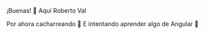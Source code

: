 ¡Buenas! 👋 Aquí Roberto Val

Por ahora cacharreando 👀
E intentando aprender algo de Angular 🌱

<!---
- 💞️ I’m looking to collaborate on ...
- 📫 How to reach me ...
valsasro/valsasro is a ✨ special ✨ repository because its `README.md` (this file) appears on your GitHub profile.
You can click the Preview link to take a look at your changes.
--->
